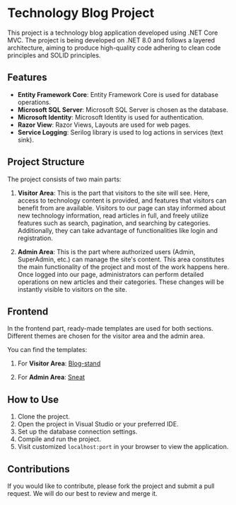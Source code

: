 # Technology Blog Project

This project is a technology blog application developed using .NET Core MVC. The project is being developed on .NET 8.0 and follows a layered architecture, aiming to produce high-quality code adhering to clean code principles and SOLID principles.

## Features

- **Entity Framework Core**: Entity Framework Core is used for database operations.
- **Microsoft SQL Server**: Microsoft SQL Server is chosen as the database.
- **Microsoft Identity**: Microsoft Identity is used for authentication.
- **Razor View**: Razor Views, Layouts are used for web pages.
- **Service Logging**: Serilog library is used to log actions in services (text sink).

## Project Structure

The project consists of two main parts:

1. **Visitor Area**: This is the part that visitors to the site will see. Here, access to technology content is provided, and features that visitors can benefit from are available. Visitors to our page can stay informed about new technology information, read articles in full, and freely utilize features such as search, pagination, and searching by categories. Additionally, they can take advantage of functionalities like login and registration.

2. **Admin Area**: This is the part where authorized users (Admin, SuperAdmin, etc.) can manage the site's content. This area constitutes the main functionality of the project and most of the work happens here. Once logged into our page, administrators can perform detailed operations on new articles and their categories. These changes will be instantly visible to visitors on the site.

## Frontend

In the frontend part, ready-made templates are used for both sections. Different themes are chosen for the visitor area and the admin area.

You can find the templates: 

1. For **Visitor Area**: [Blog-stand](https://www.free-css.com/free-css-templates/page270/stand-blog)
  
2. For **Admin Area**: [Sneat](https://themeselection.com/item/sneat-dashboard-free-bootstrap/)

## How to Use

1. Clone the project.
2. Open the project in Visual Studio or your preferred IDE.
3. Set up the database connection settings.
4. Compile and run the project.
5. Visit customized `localhost:port` in your browser to view the application.

## Contributions

If you would like to contribute, please fork the project and submit a pull request. We will do our best to review and merge it.
